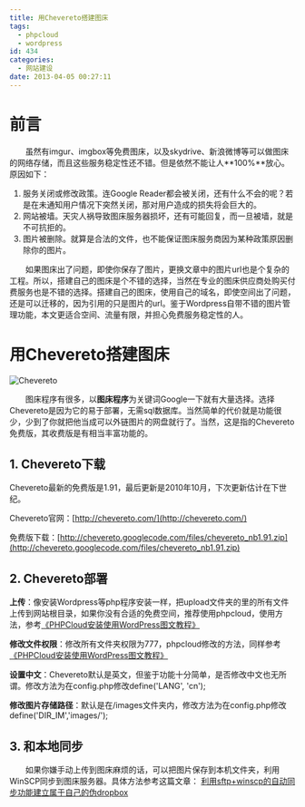 ```yaml
---
title: 用Chevereto搭建图床
tags:
  - phpcloud
  - wordpress
id: 434
categories:
  - 网站建设
date: 2013-04-05 00:27:11
---
```


# 前言

　　虽然有imgur、imgbox等免费图床，以及skydrive、新浪微博等可以做图床的网络存储，而且这些服务稳定性还不错。但是依然不能让人**100%**放心。原因如下：

1.  服务关闭或修改政策。连Google Reader都会被关闭，还有什么不会的呢？若是在未通知用户情况下突然关闭，那对用户造成的损失将会巨大的。
2.  网站被墙。天灾人祸导致图床服务器损坏，还有可能回复，而一旦被墙，就是不可抗拒的。
3.  图片被删除。就算是合法的文件，也不能保证图床服务商因为某种政策原因删除你的图片。

　　如果图床出了问题，即使你保存了图片，更换文章中的图片url也是个复杂的工程。所以，搭建自己的图床是个不错的选择，当然在专业的图床供应商处购买付费服务也是不错的选择。搭建自己的图床，使用自己的域名，即使空间出了问题，还是可以迁移的，因为引用的只是图片的url。鉴于Wordpress自带不错的图片管理功能，本文更适合空间、流量有限，并担心免费服务稳定性的人。

# 用Chevereto搭建图床

![Chevereto](http://www.itoldme.net/wordpress/wp-content/uploads/2013/12/chevereto.png)

　　图床程序有很多，以**图床程序**为关键词Google一下就有大量选择。选择Chevereto是因为它的易于部署，无需sql数据库。当然简单的代价就是功能很少，少到了你就把他当成可以外链图片的网盘就行了。当然，这是指的Chevereto免费版，其收费版是有相当丰富功能的。

## 1\. Chevereto下载

Chevereto最新的免费版是1.91，最后更新是2010年10月，下次更新估计在下世纪。

Chevereto官网：[http://chevereto.com/](http://chevereto.com/)

免费版下载：[http://chevereto.googlecode.com/files/chevereto_nb1.91.zip](http://chevereto.googlecode.com/files/chevereto_nb1.91.zip)

## 2\. Chevereto部署

**上传**：像安装Wordpress等php程序安装一样，把upload文件夹的里的所有文件上传到网站根目录，如果你没有合适的免费空间，推荐使用phpcloud，使用方法，参考[《PHPCloud安装使用WordPress图文教程》](http://www.itoldme.net/archives/368)

**修改文件权限**：修改所有文件夹权限为777，phpcloud修改的方法，同样参考[《PHPCloud安装使用WordPress图文教程》](http://www.itoldme.net/archives/368)

**设置中文**：Chevereto默认是英文，但鉴于功能十分简单，是否修改中文也无所谓。修改方法为在config.php修改define('LANG', 'cn');

**修改图片存储路径**：默认是在/images文件夹内，修改方法为在config.php修改define('DIR_IM','images/');

## 3\. 和本地同步

　　如果你嫌手动上传到图床麻烦的话，可以把图片保存到本机文件夹，利用WinSCP同步到图床服务器。具体方法参考这篇文章： [利用sftp+winscp的自动同步功能建立属于自己的伪dropbox](http://housefansblog.tk/?p=352)
